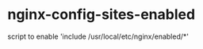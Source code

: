 nginx-config-sites-enabled
==========================

script to enable 'include /usr/local/etc/nginx/enabled/*'

